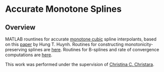 # Accurate Monotone Splines

## Overview
MATLAB rountines for accurate 
[monotone cubic](https://en.wikipedia.org/wiki/Monotone_cubic_interpolation) 
spline interpolants, based on this
[paper](https://ntrs.nasa.gov/archive/nasa/casi.ntrs.nasa.gov/19910011517.pdf) by Hung T. Huynh.
Routines for constructing monotonicity-preserving splines are [here](https://github.com/vglazer/USRA/tree/master/interpolation/hermite).
Routines for B-splines and rate of convergence computations are [here](https://github.com/vglazer/USRA/tree/master/interpolation/ccc).


This work was performed under the supervision of 
[Christina C. Christara](http://www.cs.toronto.edu/~ccc/).
